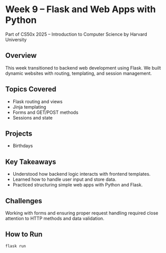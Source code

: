 # Week 9 – Flask and Web Apps with Python

Part of CS50x 2025 – Introduction to Computer Science by Harvard University

## Overview
This week transitioned to backend web development using Flask. We built dynamic websites with routing, templating, and session management.

## Topics Covered
- Flask routing and views
- Jinja templating
- Forms and GET/POST methods
- Sessions and state

## Projects
- Birthdays

## Key Takeaways
- Understood how backend logic interacts with frontend templates.
- Learned how to handle user input and store data.
- Practiced structuring simple web apps with Python and Flask.

## Challenges
Working with forms and ensuring proper request handling required close attention to HTTP methods and data validation.

## How to Run
```bash
flask run
